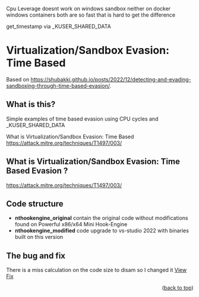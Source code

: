 Cpu Leverage doesnt work on windows sandbox neither on docker windows containers
both are so fast that is hard to get the difference

get_timestamp via _KUSER_SHARED_DATA

# Virtualization/Sandbox Evasion: Time Based

Based on <https://shubakki.github.io/posts/2022/12/detecting-and-evading-sandboxing-through-time-based-evasion/>.



## What is this?

Simple examples of time based evasion using CPU cycles and _KUSER_SHARED_DATA

What is Virtualization/Sandbox Evasion: Time Based <https://attack.mitre.org/techniques/T1497/003/>

## What is Virtualization/Sandbox Evasion: Time Based Evasion ?

<https://attack.mitre.org/techniques/T1497/003/>

## Code structure

- **nthookengine_original** contain the original code without modifications found on Powerful x86/x64 Mini Hook-Engine
- **nthookengine_modified** code upgrade to vs-studio 2022 with binaries built on this version

## The bug and fix
There is a miss calculation on the code size to disam so I changed it [View Fix](https://github.com/raigorx/nthookengine/commit/48620a98161842677a7ca59bec9e2c6e4f576e64)

<p align="right">(<a href="#readme-top">back to top</a>)</p>
